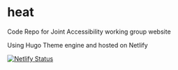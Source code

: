 # heat
Code Repo for Joint Accessibility working group website

Using Hugo Theme engine and hosted on Netlify

[![Netlify Status](https://api.netlify.com/api/v1/badges/10df1a8e-95a0-448f-a5a8-744f3feaf198/deploy-status)](https://app.netlify.com/sites/nwheat/deploys)
